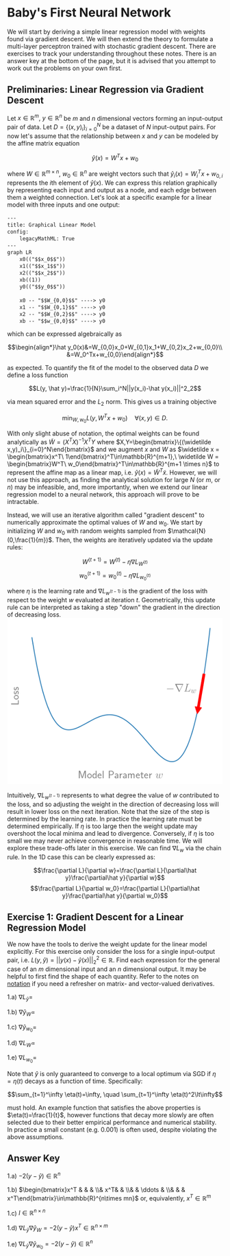 # Baby's First Neural Network

We will start by deriving a simple linear regression model with weights found via gradient descent. We will then extend the theory to formulate a multi-layer perceptron trained with stochastic gradient descent. There are exercises to track your understanding throughout these notes. There is an answer key at the bottom of the page, but it is advised that you attempt to work out the problems on your own first.

## Preliminaries: Linear Regression via Gradient Descent

Let $x \in\mathbb{R}^m,\ y \in\mathbb{R}^n$ be $m$ and $n$ dimensional vectors forming an input-output pair of data. Let $D=\{(x,y)_i\}_{i=0}^N$ be a dataset of $N$ input-output pairs. For now let's assume that the relationship between $x$ and $y$ can be modeled by the affine matrix equation

$$\hat y(x) = W^Tx+w_0$$

where $W \in\mathbb{R}^{m \times n},\ w_0 \in\mathbb{R}^n$ are weight vectors such that $\hat y_i(x) = W_i^Tx+w_{0,i}$ represents the $i$th element of $\hat y(x)$. We can express this relation graphically by representing each input and output as a node, and each edge between them a weighted connection. Let's look at a specific example for a linear model with three inputs and one output:

```mermaid
---
title: Graphical Linear Model
config:
    legacyMathML: True
---
graph LR
    x0(("$$x_0$$"))
    x1(("$$x_1$$"))
    x2(("$$x_2$$"))
    xb((1))
    y0(("$$y_0$$"))

    x0 -- "$$W_{0,0}$$" ----> y0
    x1 -- "$$W_{0,1}$$" ----> y0
    x2 -- "$$W_{0,2}$$" ----> y0 
    xb -- "$$w_{0,0}$$" ----> y0
```

which can be expressed algebraically as

$$\begin{align*}\hat y_0(x)&=W_{0,0}x_0+W_{0,1}x_1+W_{0,2}x_2+w_{0,0}\\ &=W_0^Tx+w_{0,0}\end{align*}$$

as expected. To quantify the fit of the model to the observed data $D$ we define a loss function 

$$L(y, \hat y)=\frac{1}{N}\sum_i^N||y(x_i)-\hat y(x_i)||^2_2$$

via mean squared error and the $L_2$ norm. This gives us a training objective 

$$\min_{W,w_0}L(y,W^Tx+w_0)\quad \forall (x,y)\in D.$$

With only slight abuse of notation, the optimal weights can be found analytically as $\widetilde W=(X^TX)^{-1}X^TY$ where $X,Y=\begin{bmatrix}\{(\widetilde x,y)_i\}_{i=0}^N\end{bmatrix}$ and we augment $x$ and $W$ as $\widetilde x = \begin{bmatrix}x^T\ 1\end{bmatrix}^T\in\mathbb{R}^{m+1},\ \widetilde W = \begin{bmatrix}W^T\ w_0\end{bmatrix}^T\in\mathbb{R}^{m+1 \times n}$ to represent the affine map as a linear map, i.e. $\hat y(x)=\widetilde W^T\widetilde x$. However, we will not use this approach, as finding the analytical solution for large $N$ (or $m$, or $n$) may be infeasible, and, more importantly, when we extend our linear regression model to a neural network, this approach will prove to be intractable.

Instead, we will use an iterative algorithm called "gradient descent" to numerically approximate the optimal values of $W$ and $w_0$. We start by initializing $W$ and $w_0$ with random weights sampled from $\mathcal{N}(0,\frac{1}{m})$. Then, the weights are iteratively updated via the update rules:

$$W^{(t+1)} = W^{(t)} - \eta\nabla L_{W^{(t)}}$$
$$w_0^{(t+1)} = w_0^{(t)} - \eta\nabla L_{w_0^{(t)}}$$

where $\eta$ is the learning rate and $\nabla L_{w^{(t-1)}}$ is the gradient of the loss with respect to the weight $w$ evaluated at iteration $t$. Geometrically, this update rule can be interpreted as taking a step "down" the gradient in the direction of decreasing loss. ![](media/loss.png)


Intuitively, $\nabla L_{w^{(t-1)}}$ represents to what degree the value of $w$ contributed to the loss, and so adjusting the weight in the direction of decreasing loss will result in lower loss on the next iteration. Note that the size of the step is determined by the learning rate. In practice the learning rate must be determined empirically. If $\eta$ is too large then the weight update may overshoot the local minima and lead to divergence. Conversely, if $\eta$ is too small we may never achieve convergence in reasonable time. We will explore these trade-offs later in this exercise. We can find $\nabla L_w$ via the chain rule. In the 1D case this can be clearly expressed as:

$$\frac{\partial L}{\partial w}=\frac{\partial L}{\partial\hat y}\frac{\partial\hat y}{\partial w}$$
$$\frac{\partial L}{\partial w_0}=\frac{\partial L}{\partial\hat y}\frac{\partial\hat y}{\partial w_0}$$

## Exercise 1: Gradient Descent for a Linear Regression Model

We now have the tools to derive the weight update for the linear model explicitly. For this exercise only consider the loss for a single input-output pair, i.e. $L(y,\hat y)=||y(x)-\hat y(x)||^2_2 \in\mathbb{R}$. Find each expression for the general case of an $m$ dimensional input and an $n$ dimensional output. It may be helpful to first find the shape of each quantity. Refer to the notes on [notation](notation.md) if you need a refresher on matrix- and vector-valued derivatives.

1.a) $\nabla L_{\hat y}=$

1.b) $\nabla \hat y_W=$

1.c) $\nabla \hat y_{w_0}=$

1.d) $\nabla L_W=$

1.e) $\nabla L_{w_0}=$


Note that $\hat y$ is only guaranteed to converge to a local optimum via SGD if $\eta=\eta(t)$ decays as a function of time. Specifically:

$$\sum_{t=1}^\infty \eta(t)=\infty, \quad \sum_{t=1}^\infty \eta(t)^2\lt\infty$$

must hold. An example function that satisfies the above properties is $\eta(t)=\frac{1}{t}$, however functions that decay more slowly are often selected due to their better empirical performance and numerical stability. In practice a small constant (e.g. $0.001$) is often used, despite violating the above assumptions.

## Answer Key

1.a) $-2(y-\hat y)\in\mathbb{R}^n$

1.b) $\begin{bmatrix}x^T &  &  &   \\&  x^T&  &  \\&  & \ddots  &  \\&  &  & x^T\end{bmatrix}\in\mathbb{R}^{n\times mn}$ or, equivalently, $x^T\in\mathbb{R}^m$

1.c) $I\in\mathbb{R}^{n\times n}$

1.d) $\nabla L_{\hat y}\nabla\hat y_W=-2(y-\hat y)x^T\in\mathbb{R}^{n\times m}$

1.e) $\nabla L_{\hat y}\nabla\hat y_{w_0}=-2(y-\hat y)\in\mathbb{R}^n$